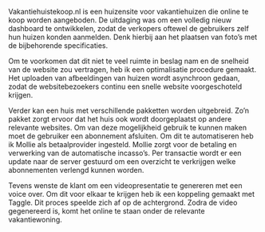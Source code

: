 Vakantiehuistekoop.nl is een huizensite voor vakantiehuizen die online te koop worden aangeboden. De uitdaging was om een volledig nieuw dashboard te ontwikkelen, zodat de verkopers oftewel de gebruikers zelf hun huizen konden aanmelden. Denk hierbij aan het plaatsen van foto’s met de bijbehorende specificaties. 

Om te voorkomen dat dit niet te veel ruimte in beslag nam en de snelheid van de website zou vertragen, heb ik een optimalisatie procedure gemaakt. Het uploaden van afbeeldingen van huizen wordt asynchroon gedaan, zodat de websitebezoekers continu een snelle website voorgeschoteld krijgen.

Verder kan een huis met verschillende pakketten worden uitgebreid. Zo’n pakket zorgt ervoor dat het huis ook wordt doorgeplaatst op andere relevante websites. Om van deze mogelijkheid gebruik te kunnen maken moet de gebruiker een abonnement afsluiten. Om dit te automatiseren heb ik Mollie als betaalprovider ingesteld. Mollie zorgt voor de betaling en verwerking van de automatische incasso’s. Per transactie wordt er een update naar de server gestuurd om een overzicht te verkrijgen welke abonnementen verlengd kunnen worden. 

Tevens wenste de klant om een videopresentatie te genereren met een voice over. Om dit voor elkaar te krijgen heb ik een koppeling gemaakt met Taggle. Dit proces speelde zich af op de achtergrond. Zodra de video gegenereerd is, komt het online te staan onder de relevante vakantiewoning.